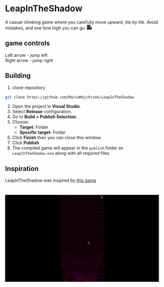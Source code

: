 # LeapInTheShadow
A casual climbing game where you carefully move upward, tile by tile. Avoid mistakes, and see how high you can go.
![cat](readmeAssets/cat.gif)
## game controls
Left arrow - jump left  
Right arrow - jump right
## Building
1. clone repository
```bash
git clone https://github.com/MariaMajchrzak/LeapInTheShadow
```
2. Open the project in **Visual Studio**.
3. Select **Release** configuration.
4. Go to **Build > Publish Selection**.
5. Choose:
   - **Target:** Folder
   - **Specific target:** Folder
6. Click **Finish** then you can close this window.
7. Click **Publish**
8. The compiled game will appear in the `publish` folder as `LeapInTheShadow.exe` along with all required files.
## Inspiration
LeapInTheShadow was inspired by [this game](https://gx.games/pl/games/ebyzbm/run-bun-bun-run/)
#
![gameplay](readmeAssets/gameplay.gif)

